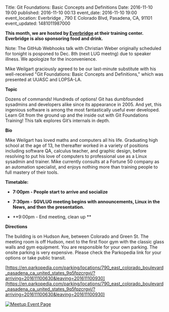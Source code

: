 Title: Git Foundations: Basic Concepts and Definitions
Date: 2016-11-10 19:00
published: 2016-11-10 00:13
event_date: 2016-11-10 19:00
event_location:  Everbridge  , 790 E Colorado Blvd, Pasadena, CA, 91101
event_updated: 1481011987000

**This month, we are hosted by [Everbridge](https://www.everbridge.com/) at their training center.  
Everbridge is also sponsoring food and drink.**

Note: The GitHub Webhooks talk with Christian Weber originally scheduled for tonight
is posponed to Dec. 8th (next LUG meetng) due to speaker illness.  We apologize for the inconvenience.

Mike Weilgart graciously agreed to be our last-minute substitute with his well-received
"Git Foundations: Basic Concepts and Definitions," which was presented at UUASC and LOPSA-LA.

**Topic**

Dozens of commands! Hundreds of options! Git has dumbfounded sysadmins and developers alike since its appearance in 2005. And yet, this ingenious software is among the most fantastically useful ever developed. Learn Git from the ground up and the inside out with Git Foundations Training! This talk explores Git’s internals in depth. 
  
**Bio**

  
Mike Weilgart has loved maths and computers all his life. Graduating high school at the age of 13, he thereafter worked in a variety of positions including software QA, calculus teacher, and graphic design, before resolving to put his love of computers to professional use as a Linux sysadmin and trainer. Mike currently consults at a Fortune 50 company as an automation specialist, and enjoys nothing more than training people to full mastery of their tools. 
  
**Timetable:**

- **7:00pm - People start to arrive and socialize**

- **7:30pm - SGVLUG meeting begins with announcements, Linux in the News, and then the presentation.**

- **9:00pm - End meeting, clean up **

  
**Directions**

The building is on Hudson Ave, between Colorado and Green St. The meeting room is off Hudson, next to the first floor gym with the classic glass walls and gym equipment.  You are responsible for your own parking.   The onsite parking is very expensive.   Please check the Parkopedia link for your options or take public transit. 

[https://en.parkopedia.com/parking/locations/790_east_colorado_boulevard_pasadena_ca_united_states_9q5fpzcrgvj/?arriving=201611100630&leaving=201611100930](https://en.parkopedia.com/parking/locations/790_east_colorado_boulevard_pasadena_ca_united_states_9q5fpzcrgvj/?arriving=201611100630&leaving=201611100930)


[ ![Meetup Event Page]({filename}/images/meetup_logo_45.png) ](https://www.meetup.com/SGVTech/events/234893164/)
